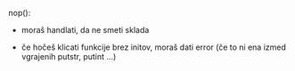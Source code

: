 nop():
- moraš handlati, da ne smeti sklada

- če hočeš klicati funkcije brez initov, moraš dati error (če to ni ena izmed vgrajenih putstr, putint ...)